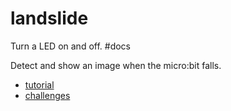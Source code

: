 # landslide

Turn a LED on and off. #docs

Detect and show an image when the micro:bit falls.

* [tutorial](/lessons/landslide/tutorial)
* [challenges](/lessons/landslide/challenges)
